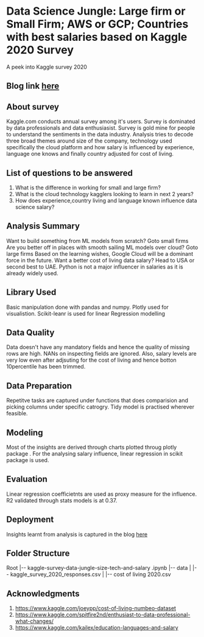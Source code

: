 # Data Science Jungle: Large firm or Small Firm; AWS or GCP; Countries with best salaries based on Kaggle 2020 Survey

A peek into Kaggle survey 2020

## Blog link [here](https://balamurugan.netlify.app/post/kaggle-survey/)

## About survey  
Kaggle.com conducts annual survey among it's users. Survey is dominated by data professionals and data enthusiasist.
Survey is gold mine for people to understand the sentiments in the data industry. Analysis tries to decode three broad themes around size of the company, technology used specifically the cloud platform and how salary is influenced by experience, language one knows and finally country adjusted for cost of living.

## List of questions to be answered

1) What is the difference in working for small and large firm?
2) What is the cloud technology kagglers looking to learn in next 2 years?
3) How does experience,country living and language known influence data science salary?

## Analysis Summary
Want to build something from ML models from scratch? Goto small firms Are you better off in places with smooth sailing ML models over cloud? Goto large firms Based on the learning wishes, Google Cloud will be a dominant force in the future. Want a better cost of living data salary? Head to USA or second best to UAE. Python is not a major influencer in salaries as it is already widely used.

## Library Used
Basic manipulation done with pandas and numpy. Plotly used for visualistion.  Scikit-leanr is used for linear Regression modelling

## Data Quality
Data doesn't have any mandatory fields and hence the quality of missing rows are high. NANs on inspecting fields are ignored. Also, salary levels are very low even after adjsuting for the cost of living  and hence botton 10percentile has been trimmed. 

## Data Preparation
Repetitve tasks are captured under functions that does comparision and picking columns under specific catrogry. Tidy model is practised wherever feasible.

## Modeling 
Most of the insights are derived through charts plotted throug plotly package . For the analysing salary influence, linear regression in scikit package is used. 

## Evaluation 
Linear regression coefficietnts are used as proxy measure for the influence. R2 validated through stats models is at 0.37.

## Deployment
Insights learnt from analysis is captured in the blog [here](https://balamurugan.netlify.app/post/kaggle-survey/)


## Folder Structure

Root
|-- kaggle-survey-data-jungle-size-tech-and-salary .ipynb
|-- data
|       |-- kaggle_survey_2020_responses.csv
|       |-- cost of living 2020.csv


## Acknowledgments

1. https://www.kaggle.com/joeypp/cost-of-living-numbeo-dataset
2. https://www.kaggle.com/spitfire2nd/enthusiast-to-data-professional-what-changes/
3. https://www.kaggle.com/kailex/education-languages-and-salary
